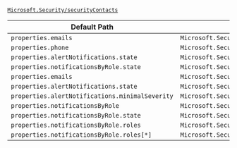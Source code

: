 [`Microsoft.Security/securityContacts`](https://docs.microsoft.com/en-us/azure/templates/microsoft.security/securitycontacts)

| Default Path | Alias |
|---|---|
| `properties.emails` | `Microsoft.Security/securityContacts/email` |
| `properties.phone` | `Microsoft.Security/securityContacts/phone` |
| `properties.alertNotifications.state` | `Microsoft.Security/securityContacts/alertNotifications` |
| `properties.notificationsByRole.state` | `Microsoft.Security/securityContacts/alertsToAdmins` |
| `properties.emails` | `Microsoft.Security/securityContacts/emails` |
| `properties.alertNotifications.state` | `Microsoft.Security/securityContacts/alertNotifications.state` |
| `properties.alertNotifications.minimalSeverity` | `Microsoft.Security/securityContacts/alertNotifications.minimalSeverity` |
| `properties.notificationsByRole` | `Microsoft.Security/securityContacts/notificationsByRole` |
| `properties.notificationsByRole.state` | `Microsoft.Security/securityContacts/notificationsByRole.state` |
| `properties.notificationsByRole.roles` | `Microsoft.Security/securityContacts/notificationsByRole.roles` |
| `properties.notificationsByRole.roles[*]` | `Microsoft.Security/securityContacts/notificationsByRole.roles[*]` |

